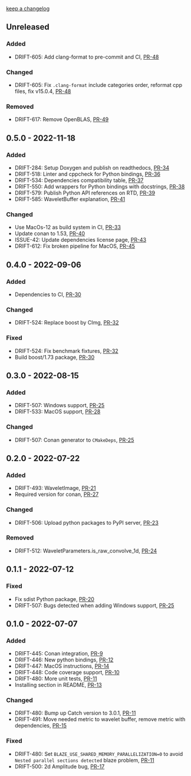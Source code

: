 [keep a changelog](https://keepachangelog.com/)

## Unreleased

### Added

* DRIFT-605: Add clang-format to pre-commit and CI, [PR-48](https://github.com/panda-official/WaveletBuffer/pull/48)

### Changed

* DRIFT-605: Fix `.clang-format` include categories order, reformat cpp files, fix v15.0.4, [PR-48](https://github.com/panda-official/WaveletBuffer/pull/48)

### Removed

* DRIFT-617: Remove OpenBLAS, [PR-49](https://github.com/panda-official/WaveletBuffer/pull/49/)

## 0.5.0 - 2022-11-18

### Added

* DRIFT-284: Setup Doxygen and publish on readthedocs, [PR-34](https://github.com/panda-official/WaveletBuffer/pull/34/)
* DRIFT-518: Linter and cppcheck for Python bindings, [PR-36](https://github.com/panda-official/WaveletBuffer/pull/36)
* DRIFT-534: Dependencies compatibility table, [PR-37](https://github.com/panda-official/WaveletBuffer/pull/37)
* DRIFT-550: Add wrappers for Python bindings with
  docstrings, [PR-38](https://github.com/panda-official/WaveletBuffer/pull/38)
* DRIFT-579: Publish Python API references on RTD, [PR-39](https://github.com/panda-official/WaveletBuffer/pull/39)
* DRIFT-585: WaveletBuffer explanation, [PR-41](https://github.com/panda-official/WaveletBuffer/pull/41)

### Changed

* Use MacOs-12 as build system in CI, [PR-33](https://github.com/panda-official/WaveletBuffer/pull/33)
* Update conan to 1.53, [PR-40](https://github.com/panda-official/WaveletBuffer/pull/40)
* ISSUE-42: Update dependencies license page, [PR-43](https://github.com/panda-official/WaveletBuffer/pull/43)
* DRIFT-612: Fix broken pipeline for MacOS, [PR-45](https://github.com/panda-official/WaveletBuffer/pull/45)

## 0.4.0 - 2022-09-06

### Added

* Dependencies to CI, [PR-30](https://github.com/panda-official/WaveletBuffer/pull/30)

### Changed

* DRIFT-524: Replace boost by CImg, [PR-32](https://github.com/panda-official/WaveletBuffer/pull/32)

### Fixed

* DRIFT-524: Fix benchmark fixtures, [PR-32](https://github.com/panda-official/WaveletBuffer/pull/32)
* Build boost/1.73 package, [PR-30](https://github.com/panda-official/WaveletBuffer/pull/30)

## 0.3.0 - 2022-08-15

### Added

* DRIFT-507: Windows support, [PR-25](https://github.com/panda-official/WaveletBuffer/pull/25)
* DRIFT-533: MacOS support, [PR-28](https://github.com/panda-official/WaveletBuffer/pull/28)

### Changed

* DRIFT-507: Conan generator to `CMakeDeps`, [PR-25](https://github.com/panda-official/WaveletBuffer/pull/25)

## 0.2.0 - 2022-07-22

### Added

* DRIFT-493: WaveletImage, [PR-21](https://github.com/panda-official/WaveletBuffer/pull/21)
* Required version for conan, [PR-27](https://github.com/panda-official/WaveletBuffer/pull/27)

### Changed

* DRIFT-506: Upload python packages to PyPI server, [PR-23](https://github.com/panda-official/WaveletBuffer/pull/23)

### Removed

* DRIFT-512: WaveletParameters.is_raw_convolve_1d, [PR-24](https://github.com/panda-official/WaveletBuffer/pull/24)

## 0.1.1 - 2022-07-12

### Fixed

* Fix sdist Python package, [PR-20](https://github.com/panda-official/WaveletBuffer/pull/20)
* DRIFT-507: Bugs detected when adding Windows support, [PR-25](https://github.com/panda-official/WaveletBuffer/pull/25)

## 0.1.0 - 2022-07-07

### Added

* DRIFT-445: Conan integration, [PR-9](https://github.com/panda-official/WaveletBuffer/pull/9)
* DRIFT-446: New python bindings, [PR-12](https://github.com/panda-official/WaveletBuffer/pull/12)
* DRIFT-447: MacOS instructions, [PR-14](https://github.com/panda-official/WaveletBuffer/pull/14)
* DRIFT-448: Code coverage support, [PR-10](https://github.com/panda-official/WaveletBuffer/pull/10)
* DRIFT-480: More unit tests, [PR-11](https://github.com/panda-official/WaveletBuffer/pull/11)
* Installing section in README, [PR-13](https://github.com/panda-official/WaveletBuffer/pull/13)

### Changed

* DRIFT-480: Bump up Catch version to 3.0.1, [PR-11](https://github.com/panda-official/WaveletBuffer/pull/11)
* DRIFT-491: Move needed metric to wavelet buffer, remove metric with
  dependencies, [PR-15](https://github.com/panda-official/WaveletBuffer/pull/15/checks)

### Fixed

* DRIFT-480: Set `BLAZE_USE_SHARED_MEMORY_PARALLELIZATION=0` to avoid `Nested parallel sections detected` blaze
  problem, [PR-11](https://github.com/panda-official/WaveletBuffer/pull/11)
* DRIFT-500: 2d Amplitude bug, [PR-17](https://github.com/panda-official/WaveletBuffer/pull/17)
